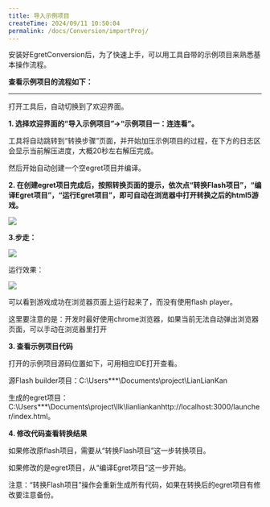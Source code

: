 ```yaml
---
title: 导入示例项目
createTime: 2024/09/11 10:50:04
permalink: /docs/Conversion/importProj/
---
```

安装好EgretConversion后，为了快速上手，可以用工具自带的示例项目来熟悉基本操作流程。

**查看示例项目的流程如下：**

----

打开工具后，自动切换到了欢迎界面。

**1.  选择欢迎界面的“导入示例项目”->“示例项目一：连连看”。**

工具将自动跳转到“转换步骤”页面，并开始加压示例项目的过程，在下方的日志区会显示当前解压进度，大概20秒左右解压完成。

然后开始自动创建一个空egret项目并编译。

**2. 在创建egret项目完成后，按照转换页面的提示，依次点“转换Flash项目”，“编译Egret项目”，“运行Egret项目”，即可自动在浏览器中打开转换之后的html5游戏。**

![](56b1abe353e63.jpg)

**3.步走：**

![](56b1abe4280de.jpg)

运行效果：

![](56b1abe57ee5e.jpg)

可以看到游戏成功在浏览器页面上运行起来了，而没有使用flash player。

这里要注意的是：开发时最好使用chrome浏览器，如果当前无法自动弹出浏览器页面，可以手动在浏览器里打开

**3. 查看示例项目代码**

打开的示例项目源码位置如下，可用相应IDE打开查看。

源Flash builder项目：C:\Users\***\Documents\project\LianLianKan

生成的egret项目：     C:\Users\***\Documents\project\llk\lianliankanhttp://localhost:3000/launcher/index.html。

**4. 修改代码查看转换结果**

如果修改原flash项目，需要从“转换Flash项目”这一步转换项目。

如果修改的是egret项目，从“编译Egret项目”这一步开始。

注意：“转换Flash项目”操作会重新生成所有代码，如果在转换后的egret项目有修改要注意备份。
